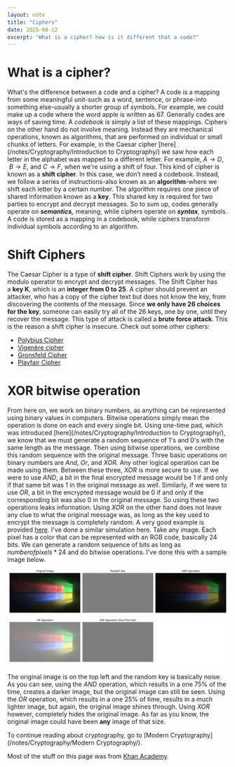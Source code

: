 ```yaml
---
layout: note
title: "Ciphers"
date: 2025-08-12
excerpt: "What is a cipher? how is it different that a code?"
---
```


# What is a cipher?
What's the difference between a code and a cipher?
A code is a mapping from some meaningful unit-such as a word, sentence, or phrase-into something else-usually a shorter group of symbols. For example, we could make up a code where the word apple is written as 67. Generally codes are ways of saving time. A _codebook_ is simply a list of these mappings.
Ciphers on the other hand do not involve meaning. Instead they are mechanical operations, known as algorithms, that are performed on individual or small chunks of letters. For example, in the Caesar cipher [here](/notes/Cryptography/Introduction to Cryptography/) we saw how each letter in the alphabet was mapped to a different letter. For example, $A \rightarrow D$,  $B \rightarrow E$, and $C \rightarrow F$, when we're using a shift of four. This kind of cipher is known as a **shift cipher**. In this case, we don’t need a codebook. Instead, we follow a series of instructions-also known as an **algorithm**-where we shift each letter by a certain number. The algorithm requires one piece of shared information known as a **key**. This shared key is required for two parties to encrypt and decrypt messages.
So to sum up, codes generally operate on _**semantics,**_ meaning, while ciphers operate on _**syntax**,_ symbols. A code is stored as a mapping in a codebook, while ciphers transform individual symbols according to an algorithm.

# Shift Ciphers
The Caesar Cipher is a type of **shift cipher**. Shift Ciphers work by using the modulo operator to encrypt and decrypt messages. The Shift Cipher has a **key K**, which is an **integer from 0 to 25**.
A cipher should prevent an attacker, who has a copy of the cipher text but does not know the key, from discovering the contents of the message. Since **we only have 26 choices for the key**, someone can easily try all of the 26 keys, one by one, until they recover the message. This type of attack is called a **brute force attack**. This is the reason a shift cipher is insecure.
Check out some other ciphers:
- [Polybius Cipher](https://en.wikipedia.org/wiki/Polybius_square)
- [Vigenère cipher](https://en.wikipedia.org/wiki/Vigen%C3%A8re_cipher)
- [Gronsfeld Cipher](https://en.wiktionary.org/wiki/Gronsfeld_cipher)
- [Playfair Cipher](https://en.wikipedia.org/wiki/Playfair_cipher)

# XOR bitwise operation
From here on, we work on binary numbers, as anything can be represented using binary values in computers. Bitwise operations simply mean the operation is done on each and every single bit.
Using one-time pad, which was introduced [here](/notes/Cryptography/Introduction to Cryptography/), we know that we must generate a random sequence of 1's and 0's with the same length as the message. Then using bitwise operations, we combine this random sequence with the original message. Three basic operations on binary numbers are *And*, *Or*, and *XOR*. Any other logical operation can be made using them. Between these three, _XOR_ is more secure to use. If we were to use _AND_, a bit in the final encrypted message would be 1 if and only if that same bit was 1 in the original message as well. Similarly, if we were to use _OR_, a bit in the encrypted message would be 0 if and only if the corresponding bit was also 0 in the original message. So using these two operations leaks information. Using _XOR_ on the other hand does not leave any clue to what the original message was, as long as the key used to encrypt the message is completely random.
A very good example is provided [here](https://www.khanacademy.org/computing/computer-science/cryptography/ciphers/a/xor-and-the-one-time-pad). I've done a similar simulation here. Take any image. Each pixel has a color that can be represented with an RGB code, basically 24 bits. We can generate a random sequence of bits as long as $number of pixels * 24$ and do bitwise operations. I've done this with a sample image below.
![Figure_1.png](/assets/Cryptography/Figure_1.png)
The original image is on the top left and the random key is basically noise. As you can see, using the _AND_ operation, which results in a one $75 \%$ of the time, creates a darker image, but the original image can still be seen. Using the _OR_ operation, which results in a one $25 \%$ of time, results in a much lighter image, but again, the original image shines through. Using _XOR_ however, completely hides the original image. As far as you know, the original image could have been __any__ image of that size. 

To continue reading about cryptography, go to [Modern Cryptography](/notes/Cryptography/Modern Cryptography/).

Most of the stuff on this page was from [Khan Academy](https://www.khanacademy.org/computing/computer-science/cryptography).